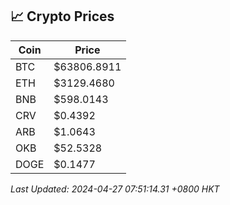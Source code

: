 ## 📈 Crypto Prices

| Coin | Price |
| ---- | ----- |
| BTC | $63806.8911 |
| ETH | $3129.4680 |
| BNB | $598.0143 |
| CRV | $0.4392 |
| ARB | $1.0643 |
| OKB | $52.5328 |
| DOGE | $0.1477 |

_Last Updated: 2024-04-27 07:51:14.31 +0800 HKT_